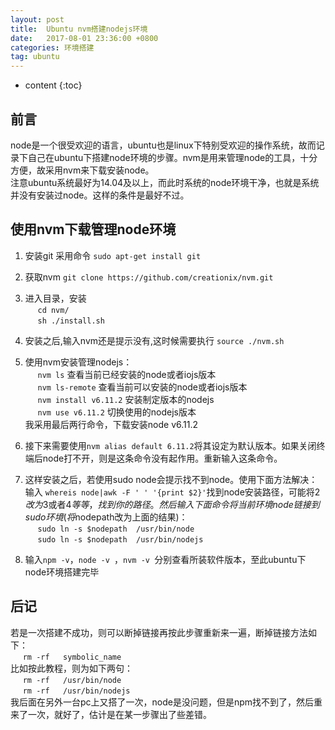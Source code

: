 ```yaml
---
layout: post
title:  Ubuntu nvm搭建nodejs环境
date:   2017-08-01 23:36:00 +0800
categories: 环境搭建
tag: ubuntu
---
```


* content
{:toc}


## 前言

node是一个很受欢迎的语言，ubuntu也是linux下特别受欢迎的操作系统，故而记录下自己在ubuntu下搭建node环境的步骤。nvm是用来管理node的工具，十分方便，故采用nvm来下载安装node。   
注意ubuntu系统最好为14.04及以上，而此时系统的node环境干净，也就是系统并没有安装过node。这样的条件是最好不过。

## 使用nvm下载管理node环境 
 
1. 安装git 采用命令  ```sudo apt-get install git```  

2. 获取nvm  ```git clone https://github.com/creationix/nvm.git```  

3. 进入目录，安装  
    &nbsp;&nbsp;&nbsp;&nbsp;
    ```cd nvm/```  
    &nbsp;&nbsp;&nbsp;&nbsp;
    ```sh ./install.sh```  

4. 安装之后,输入nvm还是提示没有,这时候需要执行  ```source ./nvm.sh```  

5. 使用nvm安装管理nodejs：  
    &nbsp;&nbsp;&nbsp;&nbsp;
    ```nvm ls```  查看当前已经安装的node或者iojs版本  
    &nbsp;&nbsp;&nbsp;&nbsp;
    ```nvm ls-remote```  查看当前可以安装的node或者iojs版本  
    &nbsp;&nbsp;&nbsp;&nbsp;
    ```nvm install v6.11.2```  安装制定版本的nodejs  
    &nbsp;&nbsp;&nbsp;&nbsp;
    ```nvm use v6.11.2```  切换使用的nodejs版本  
我采用最后两行命令，下载安装node v6.11.2

6. 接下来需要使用```nvm alias default 6.11.2```将其设定为默认版本。如果关闭终端后node打不开，则是这条命令没有起作用。重新输入这条命令。  

7. 这样安装之后，若使用sudo node会提示找不到node。使用下面方法解决：  
输入  ```whereis node|awk -F ' ' '{print $2}'```找到node安装路径，可能将$2改为$3或者$4等等，找到你的路径。    
然后输入下面命令将当前环境node链接到sudo环境(将$nodepath改为上面的结果)：  
    &nbsp;&nbsp;&nbsp;&nbsp;
    ```sudo ln -s $nodepath  /usr/bin/node```  
    &nbsp;&nbsp;&nbsp;&nbsp;
    ```sudo ln -s $nodepath  /usr/bin/nodejs```

8. 输入```npm -v```，```node -v ```，```nvm -v ```分别查看所装软件版本，至此ubuntu下node环境搭建完毕

## 后记

若是一次搭建不成功，则可以断掉链接再按此步骤重新来一遍，断掉链接方法如下：  
&nbsp;&nbsp;&nbsp;&nbsp;
```rm -rf   symbolic_name```  
比如按此教程，则为如下两句：  
&nbsp;&nbsp;&nbsp;&nbsp;
```rm -rf   /usr/bin/node```  
&nbsp;&nbsp;&nbsp;&nbsp;
```rm -rf   /usr/bin/nodejs```  
我后面在另外一台pc上又搭了一次，node是没问题，但是npm找不到了，然后重来了一次，就好了，估计是在某一步骤出了些差错。
